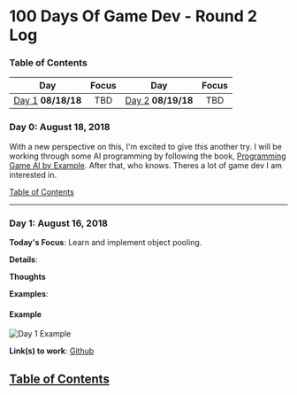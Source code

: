 # 100 Days Of Game Dev - Round 2 Log

<a name="toc"></a>
### Table of Contents 
|Day                               |Focus                                   |Day                                 |Focus                                 |
|:--------------------------------:|:--------------------------------------:|:----------------------------------:|:------------------------------------:|
|[Day 1](#day-1)    **08/18/18**   | TBD                                    |[Day 2](#day-2)    **08/19/18**     | TBD                                  |

<!-- 
|[Day 3](#day-3)    **08/20/18**   | Shmup World Wrap                       |[Day 4](#day-4)    **08/21/18**     | Shmup Weapons                        |
|[Day 5](#day-5)    **08/22/18**   | Health on Meteors                      |[Day 6](#day-6)    **08/23/18**     | Environmental Hazard - Splitter      |
|[Day 7](#day-7)    **08/24/18**   | Weapons Refactoring                    |[Day 8](#day-8)    **08/25/18**     | Paralax Backgrounds                  |
|[Day 9](#day-9)    **08/26/18**   | Shmup Power Ups                        |[Day 10](#day-10)  **08/27/18**     | Spiral Gun Spawning                  |
|[Day 11](#day-11)  **08/28/18**   | Bullet Reflection                      |[Day 12](#day-12)  **08/29/18**     | Steering Behavior - Seek             |
|[Day 13](#day-13)  **08/30/18**   | Steering Behavior - Arrive             |[Day 14](#day-14)  **08/31/18**     | Steering Behavior - Flee             |
|[Day 15](#day-15)  **09/01/18**   | Steering Behavior - Evade              |[Day 16](#day-16)  **09/02/18**     | Steering Behavior - Wander           |
|[Day 17](#day-17)  **09/03/18**   | Steering Behavior - Obstacle Avoidance |[Day ?](#day-18)   **09/04/18**     | End                                  |


|[Day 19](#day-19)  **07/12/18**   | Steering Behavior - Pursuit            |[Day 20](#day-20)  **07/13/18**     | Steering Behavior - Hide             |
|[Day 21](#day-21)  **07/14/18**   | Steering Behavior - Path Following     |[Day 22](#day-22)  **07/15/18**     | World Wrap 3D                        |
|[Day 23](#day-23)  **07/16/18**   | TBD                                    |[Day 24](#day-24)  **07/17/18**     | TBD                                  |
|[Day 25](#day-25)  **07/18/18**   | TBD                                    |[Day 26](#day-26)  **07/19/18**     | TBD                                  |
|[Day 27](#day-27)  **07/20/18**   | TBD                                    |[Day 28](#day-28)  **07/21/18**     | TBD                                  |
|[Day 29](#day-29)  **07/22/18**   | TBD                                    |[Day 30](#day-30)  **07/23/18**     | TBD                                  |
 -->

### Day 0: August 18, 2018 

With a new perspective on this, I'm excited to give this another try. I will be working through some AI programming by following the book, [Programming Game AI by Example](https://www.amazon.com/Programming-Example-Wordware-Developers-Library/dp/1556220782). After that, who knows. Theres a lot of game dev I am interested in.

[Table of Contents](#toc)

----------
<a name="day-1"></a>
### Day 1: August 16, 2018 

**Today's Focus**: Learn and implement object pooling.

**Details**:


**Thoughts** 

**Examples**: 

#### Example
![Day 1 Example]()

**Link(s) to work**: [Github]()

[Table of Contents](#toc)
----------